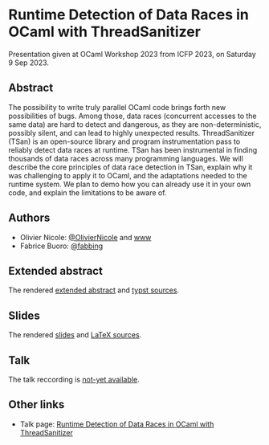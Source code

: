 # Runtime Detection of Data Races in OCaml with ThreadSanitizer

Presentation given at OCaml Workshop 2023 from ICFP 2023, on Saturday 9 Sep 2023.

## Abstract

The possibility to write truly parallel OCaml code brings forth new possibilities of bugs. Among those, data races (concurrent accesses to the same data) are hard to detect and dangerous, as they are non-deterministic, possibly silent, and can lead to highly unexpected results. ThreadSanitizer (TSan) is an open-source library and program instrumentation pass to reliably detect data races at runtime. TSan has been instrumental in finding thousands of data races across many programming languages. We will describe the core principles of data race detection in TSan, explain why it was challenging to apply it to OCaml, and the adaptations needed to the runtime system. We plan to demo how you can already use it in your own code, and explain the limitations to be aware of.

## Authors

- Olivier Nicole: [@OlivierNicole](https://github.com/OlivierNicole) and [www](https://otini.chnik.fr/)
- Fabrice Buoro: [@fabbing](https://github.com/fabbing)

## Extended abstract

The rendered [extended abstract](extended_abstract/final_version.pdf) and [typst sources](extended_abstract/).

## Slides

The rendered [slides](presentation/presentation.pdf) and [LaTeX sources](presentation/).

## Talk

The talk reccording is [not-yet available](https://watch.ocaml.org/).

## Other links

- Talk page: [Runtime Detection of Data Races in OCaml with ThreadSanitizer](https://icfp23.sigplan.org/details/ocaml-2023-papers/12/Runtime-Detection-of-Data-Races-in-OCaml-with-ThreadSanitizer)
